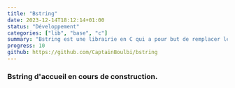 ```yaml
---
title: "Bstring"
date: 2023-12-14T18:12:14+01:00
status: "Développement"
categories: ["lib", "base", "c"]
summary: "Bstring est une librairie en C qui a pour but de remplacer les string C terminé avec un terme null par des string terminé par leur taille"
progress: 10
github: https://github.com/CaptainBoulbi/bstring
---
```


### Bstring d'accueil en cours de construction.
